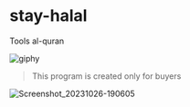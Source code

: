 # stay-halal
Tools al-quran 

![giphy](https://github.com/TZSEC7/stay-halal/assets/142743672/17165568-de52-4d0b-892b-6b7a91855163)

> This program is created only for buyers 

![Screenshot_20231026-190605](https://github.com/TZSEC7/stay-halal/assets/142743672/2bd6fe8f-6ffd-4a52-9a61-1aab1a1f96e3)

